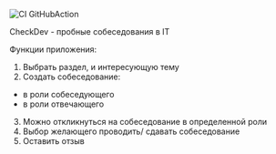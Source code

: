 ![CI GitHubAction](https://github.com/peterarsentev/CheckDev/actions/workflows/maven.yml/badge.svg)


CheckDev - пробные собеседования в IT

Функции приложения:
1. Выбрать раздел, и интересующую тему
2. Создать собеседование:
- в роли собеседующего
- в роли отвечающего
3. Можно откликнуться на собеседование в определенной роли
4. Выбор желающего проводить/ сдавать собеседование
5. Оставить отзыв